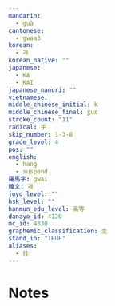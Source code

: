 ```yaml
---
mandarin:
  - guà
cantonese:
  - gwaa3
korean:
  - 괘
korean_native: ""
japanese:
  - KA
  - KAI
japanese_nanori: ""
vietnamese:
middle_chinese_initial: k
middle_chinese_final: ɣuɛ
stroke_count: "11"
radical: 手
skip_number: 1-3-8
grade_level: 4
pos: ""
english:
  - hang
  - suspend
羅馬字: gwai
韓文: 괘
joyo_level: ""
hsk_level: ""
hanmun_edu_level: 高等
danayo_id: 4120
mc_id: 4330
graphemic_classification: 圭
stand_in: "TRUE"
aliases:
  - 挂
---
```


# Notes

